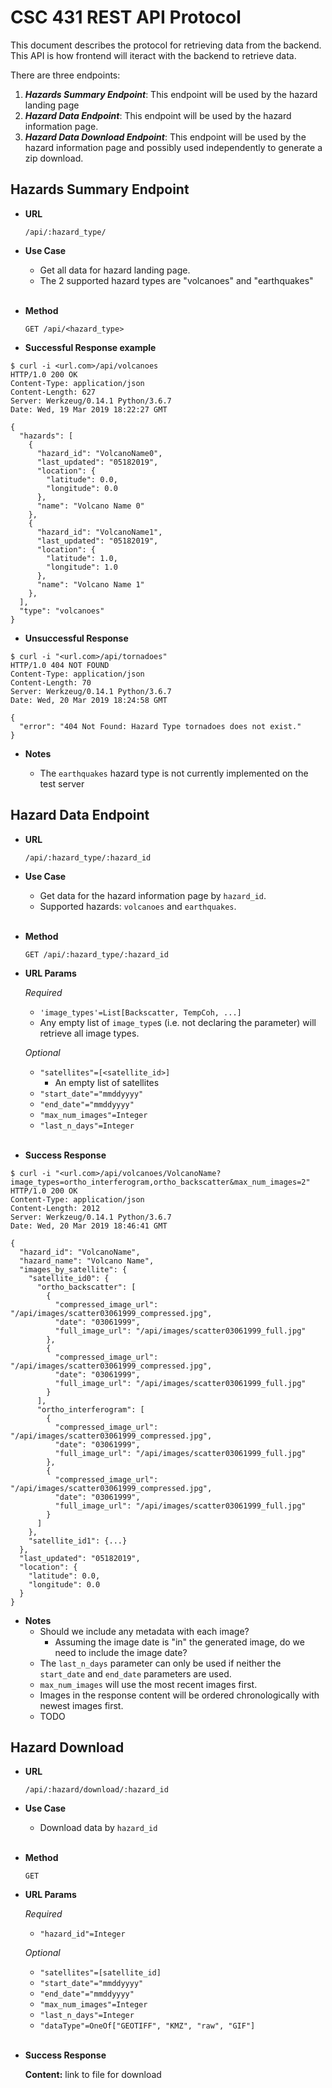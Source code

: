 # CSC 431 REST API Protocol

This document describes the protocol for retrieving data from the backend. This API is how frontend will iteract with the backend to retrieve data.

There are three endpoints:
1. _**Hazards Summary Endpoint**_: This endpoint will be used by the hazard landing page
2. _**Hazard Data Endpoint**_: This endpoint will be used by the hazard information page.
3. _**Hazard Data Download Endpoint**_: This endpoint will be used by the hazard information page and possibly used independently to generate a zip download.

**Hazards Summary Endpoint**
-----------

* **URL**

	`/api/:hazard_type/`

* **Use Case**
  * Get all data for hazard landing page.
  * The 2 supported hazard types are "volcanoes" and "earthquakes"
<br/><br/>

* **Method**

	`GET /api/<hazard_type>`


* **Successful Response example**

```
$ curl -i <url.com>/api/volcanoes
HTTP/1.0 200 OK
Content-Type: application/json
Content-Length: 627
Server: Werkzeug/0.14.1 Python/3.6.7
Date: Wed, 19 Mar 2019 18:22:27 GMT

{
  "hazards": [
    {
      "hazard_id": "VolcanoName0",
      "last_updated": "05182019",
      "location": {
        "latitude": 0.0,
        "longitude": 0.0
      },
      "name": "Volcano Name 0"
    },
    {
      "hazard_id": "VolcanoName1",
      "last_updated": "05182019",
      "location": {
        "latitude": 1.0,
        "longitude": 1.0
      },
      "name": "Volcano Name 1"
    },
  ],
  "type": "volcanoes"
}
```

* **Unsuccessful Response**

```
$ curl -i "<url.com>/api/tornadoes"
HTTP/1.0 404 NOT FOUND
Content-Type: application/json
Content-Length: 70
Server: Werkzeug/0.14.1 Python/3.6.7
Date: Wed, 20 Mar 2019 18:24:58 GMT

{
  "error": "404 Not Found: Hazard Type tornadoes does not exist."
}
```

* **Notes**

	- The `earthquakes` hazard type is not currently implemented on the test server



**Hazard Data Endpoint**
----------

* **URL**

	`/api/:hazard_type/:hazard_id`

* **Use Case**
  * Get data for the hazard information page by `hazard_id`.
  * Supported hazards: `volcanoes` and `earthquakes`.
<br/><br/>

* **Method**

	`GET /api/:hazard_type/:hazard_id`

* **URL Params**

	*Required*

	* `'image_types'=List[Backscatter, TempCoh, ...]`
  	- Any empty list of `image_type`s (i.e. not declaring the parameter) will retrieve all image types.

	*Optional*

  * `"satellites"=[<satellite_id>]`
    - An empty list of satellites
  * `"start_date"="mmddyyyy"`
  * `"end_date"="mmddyyyy"`
  * `"max_num_images"=Integer`
  * `"last_n_days"=Integer`
<br/><br/>

* **Success Response**

```
$ curl -i "<url.com>/api/volcanoes/VolcanoName?image_types=ortho_interferogram,ortho_backscatter&max_num_images=2"
HTTP/1.0 200 OK
Content-Type: application/json
Content-Length: 2012
Server: Werkzeug/0.14.1 Python/3.6.7
Date: Wed, 20 Mar 2019 18:46:41 GMT

{
  "hazard_id": "VolcanoName",
  "hazard_name": "Volcano Name",
  "images_by_satellite": {
    "satellite_id0": {
      "ortho_backscatter": [
        {
          "compressed_image_url": "/api/images/scatter03061999_compressed.jpg",
          "date": "03061999",
          "full_image_url": "/api/images/scatter03061999_full.jpg"
        },
        {
          "compressed_image_url": "/api/images/scatter03061999_compressed.jpg",
          "date": "03061999",
          "full_image_url": "/api/images/scatter03061999_full.jpg"
        }
      ],
      "ortho_interferogram": [
        {
          "compressed_image_url": "/api/images/scatter03061999_compressed.jpg",
          "date": "03061999",
          "full_image_url": "/api/images/scatter03061999_full.jpg"
        },
        {
          "compressed_image_url": "/api/images/scatter03061999_compressed.jpg",
          "date": "03061999",
          "full_image_url": "/api/images/scatter03061999_full.jpg"
        }
      ]
    },
    "satellite_id1": {...}
  },
  "last_updated": "05182019",
  "location": {
    "latitude": 0.0,
    "longitude": 0.0
  }
}
```


* **Notes**
  * Should we include any metadata with each image?
    - Assuming the image date is "in" the generated image, do we need to include the image date?
  * The `last_n_days` parameter can only be used if neither the `start_date` and `end_date` parameters are used.
  * `max_num_images` will use the most recent images first.
  * Images in the response content will be ordered chronologically with newest images first.
  * TODO

**Hazard Download**
----------

* **URL**

	`/api/:hazard/download/:hazard_id`

* **Use Case**
  * Download data by `hazard_id`
<br/><br/>

* **Method**

	`GET`

* **URL Params**

  *Required*

  * `"hazard_id"=Integer`

  *Optional*

  * `"satellites"=[satellite_id]`
  * `"start_date"="mmddyyyy"`
  * `"end_date"="mmddyyyy"`
  * `"max_num_images"=Integer`
  * `"last_n_days"=Integer`
  * `"dataType"=OneOf["GEOTIFF", "KMZ", "raw", "GIF"]`
<br/><br/>
* **Success Response**

	**Content:** link to file for download

